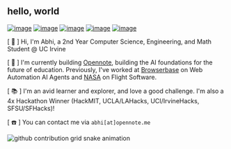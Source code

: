 ## hello, world

[![image](https://img.shields.io/badge/website-000000?style=for-the-badge&logo=About.me&logoColor=white)](https://abhi-arya1.github.io) [![image](https://img.shields.io/badge/LinkedIn-0077B5?style=for-the-badge&logo=linkedin&logoColor=white)](https://www.linkedin.com/in/abhiaarya/) [![image](https://img.shields.io/badge/Gmail-D14836?style=for-the-badge&logo=gmail&logoColor=white)](mailto:abhigyaa@uci.edu) [![image](https://img.shields.io/badge/GitHub-363636?style=for-the-badge&logo=github&logoColor=white)](https://github.com/abhi-arya1) [![image](https://img.shields.io/badge/Devpost-123499?style=for-the-badge&logo=devpost&logoColor=white)](https://devpost.com/abhi-arya1)

[ :wave: ] Hi, I'm Abhi, a 2nd Year Computer Science, Engineering, and Math Student @ UC Irvine

[ :rocket: ] I'm currently building [Opennote](https://opennote.com), building the AI foundations for the future of education. Previously, I've worked at [Browserbase](https://browserbase.com) on Web Automation AI Agents and [NASA](https://nasa.gov) on Flight Software.

[ :books: ] I'm an avid learner and explorer, and love a good challenge. I'm also a 4x Hackathon Winner (HackMIT, UCLA/LAHacks, UCI/IrvineHacks, SFSU/SFHacks)!

[ :phone: ] You can contact me via `abhi[at]opennote.me`

<picture>
  <source media="(prefers-color-scheme: dark)" srcset="https://raw.githubusercontent.com/abhi-arya1/abhi-arya1/output/github-contribution-grid-snake-dark.svg">
  <source media="(prefers-color-scheme: light)" srcset="https://raw.githubusercontent.com/abhi-arya1/abhi-arya1/output/github-contribution-grid-snake.svg">
  <img alt="github contribution grid snake animation" src="https://raw.githubusercontent.com/sabhi-arya1/abhi-arya1/output/github-contribution-grid-snake.svg">
</picture>
